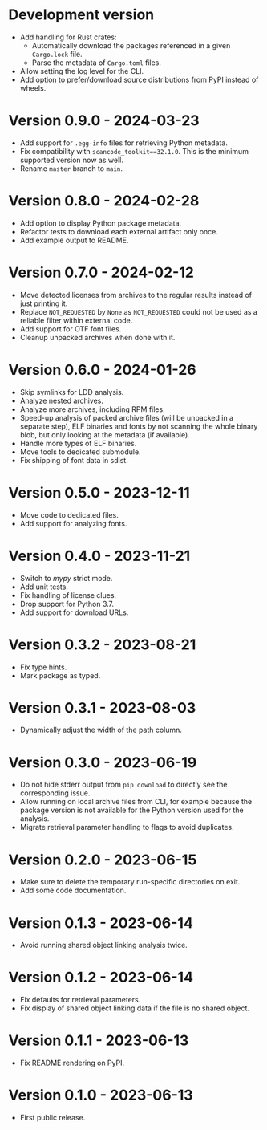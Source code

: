 # Development version

* Add handling for Rust crates:
  * Automatically download the packages referenced in a given `Cargo.lock` file.
  * Parse the metadata of `Cargo.toml` files.
* Allow setting the log level for the CLI.
* Add option to prefer/download source distributions from PyPI instead of wheels.

# Version 0.9.0 - 2024-03-23

* Add support for `.egg-info` files for retrieving Python metadata.
* Fix compatibility with `scancode_toolkit==32.1.0`. This is the minimum supported version now as well.
* Rename `master` branch to `main`.

# Version 0.8.0 - 2024-02-28

* Add option to display Python package metadata.
* Refactor tests to download each external artifact only once.
* Add example output to README.

# Version 0.7.0 - 2024-02-12

* Move detected licenses from archives to the regular results instead of just printing it.
* Replace `NOT_REQUESTED` by `None` as `NOT_REQUESTED` could not be used as a reliable filter within external code.
* Add support for OTF font files.
* Cleanup unpacked archives when done with it.

# Version 0.6.0 - 2024-01-26

* Skip symlinks for LDD analysis.
* Analyze nested archives.
* Analyze more archives, including RPM files.
* Speed-up analysis of packed archive files (will be unpacked in a separate step), ELF binaries and fonts by not scanning the whole binary blob, 
  but only looking at the metadata (if available).
* Handle more types of ELF binaries.
* Move tools to dedicated submodule.
* Fix shipping of font data in sdist.

# Version 0.5.0 - 2023-12-11

* Move code to dedicated files.
* Add support for analyzing fonts.

# Version 0.4.0 - 2023-11-21

* Switch to *mypy* strict mode.
* Add unit tests.
* Fix handling of license clues.
* Drop support for Python 3.7.
* Add support for download URLs.

# Version 0.3.2 - 2023-08-21

* Fix type hints.
* Mark package as typed.

# Version 0.3.1 - 2023-08-03

* Dynamically adjust the width of the path column.

# Version 0.3.0 - 2023-06-19

* Do not hide stderr output from `pip download` to directly see the corresponding issue.
* Allow running on local archive files from CLI, for example because the package version is not available for the Python version used for the analysis.
* Migrate retrieval parameter handling to flags to avoid duplicates.

# Version 0.2.0 - 2023-06-15

* Make sure to delete the temporary run-specific directories on exit.
* Add some code documentation.

# Version 0.1.3 - 2023-06-14

* Avoid running shared object linking analysis twice.

# Version 0.1.2 - 2023-06-14

* Fix defaults for retrieval parameters.
* Fix display of shared object linking data if the file is no shared object.

# Version 0.1.1 - 2023-06-13

* Fix README rendering on PyPI.

# Version 0.1.0 - 2023-06-13

* First public release.
